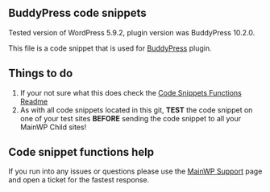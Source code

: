 ## BuddyPress code snippets

Tested version of WordPress 5.9.2, plugin version was BuddyPress 10.2.0.

This file is a code snippet that is used for [BuddyPress](https://wordpress.org/plugins/buddypress/) plugin. 

## Things to do

1. If your not sure what this does check the [Code Snippets Functions Readme](https://github.com/mainwp/Code-Snippets-Functions/blob/master/README.md)
2. As with all code snippets located in this git, **TEST** the code snippet on one of your test sites **BEFORE** sending the code snippet to all your MainWP Child sites!

## Code snippet functions help

If you run into any issues or questions please use the [MainWP Support](https://mainwp.com/support/) page and open a ticket for the fastest response.
